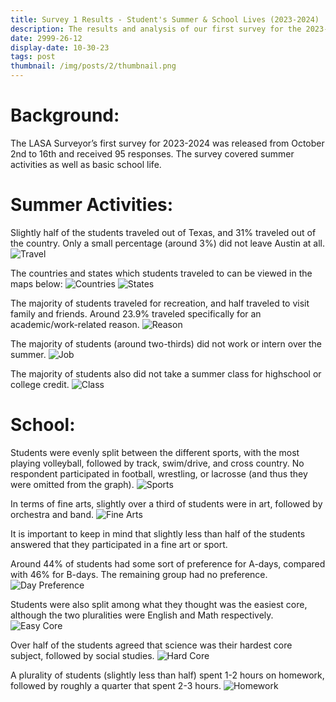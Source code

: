 ```yaml
---
title: Survey 1 Results - Student's Summer & School Lives (2023-2024)
description: The results and analysis of our first survey for the 2023-2024 school year!
date: 2999-26-12
display-date: 10-30-23
tags: post
thumbnail: /img/posts/2/thumbnail.png
---
```


# Background:
The LASA Surveyor’s first survey for 2023-2024 was released from October 2nd to 16th and received 95 responses. The survey covered summer activities as well as basic school life.

# Summer Activities:
Slightly half of the students traveled out of Texas, and 31% traveled out of the country. Only a small percentage (around 3%) did not leave Austin at all.
![Travel](../../img/posts/5/1.png)

The countries and states which students traveled to can be viewed in the maps below:
![Countries](../../img/posts/5/summer_countries_visited.png)
![States](../../img/posts/5/summer_states_visited.png)

The majority of students traveled for recreation, and half traveled to visit family and friends. Around 23.9% traveled specifically for an academic/work-related reason.
![Reason](../../img/posts/5/2.png)

The majority of students (around two-thirds) did not work or intern over the summer.
![Job](../../img/posts/5/3.png)

The majority of students also did not take a summer class for highschool or college credit.
![Class](../../img/posts/5/4.png)

# School:
Students were evenly split between the different sports, with the most playing volleyball, followed by track, swim/drive, and cross country. No respondent participated in football, wrestling, or lacrosse (and thus they were omitted from the graph).
![Sports](../../img/posts/5/5.png)

In terms of fine arts, slightly over a third of students were in art, followed by orchestra and band.
![Fine Arts](../../img/posts/5/6.png)

It is important to keep in mind that slightly less than half of the students answered that they participated in a fine art or sport.

Around 44% of students had some sort of preference for A-days, compared with 46% for B-days. The remaining group had no preference.
![Day Preference](../../img/posts/5/7.png)

Students were also split among what they thought was the easiest core, although the two pluralities were English and Math respectively.
![Easy Core](../../img/posts/5/8.png)

Over half of the students agreed that science was their hardest core subject, followed by social studies.
![Hard Core](../../img/posts/5/9.png)

A plurality of students (slightly less than half) spent 1-2 hours on homework, followed by roughly a quarter that spent 2-3 hours.
![Homework](../../img/posts/5/10.png)